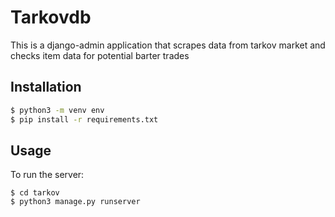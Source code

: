 # Tarkovdb
This is a django-admin application that scrapes data from tarkov market and checks item data for potential barter trades
## Installation
```bash
$ python3 -m venv env
$ pip install -r requirements.txt
```

## Usage
To run the server:
```base
$ cd tarkov
$ python3 manage.py runserver
```
